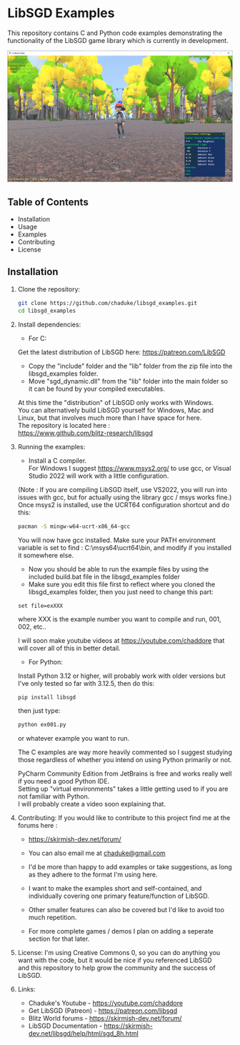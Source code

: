 # LibSGD Examples

This repository contains C and Python code examples demonstrating the functionality of the LibSGD game library which is currently in development.

![Example Screenshot](https://github.com/Chaduke/libsgd_examples/blob/master/images/example.png)

## Table of Contents

- Installation
- Usage
- Examples
- Contributing
- License

## Installation

1. Clone the repository:  
   ```sh
   git clone https://github.com/chaduke/libsgd_examples.git
   cd libsgd_examples
   ```

2. Install dependencies:  

	- For C:   
	
	Get the latest distribution of LibSGD here: 
	https://patreon.com/LibSGD	
	- Copy the "include" folder and the "lib" folder from the zip file into the libsgd_examples folder.
	- Move "sgd_dynamic.dll" from the "lib" folder into the main folder so it can be found by your compiled executables.	
 	
	At this time the "distribution" of LibSGD only works with Windows.   	
	You can alternatively build LibSGD yourself for Windows, Mac and Linux, but that involves much more than I have space for here.  
	The repository is located here :   
	https://www.github.com/blitz-research/libsgd  
	
3. Running the examples:   	
	- Install a C compiler.     
	For Windows I suggest https://www.msys2.org/ to use gcc, or Visual Studio 2022 will work with a little configuration.
	
	(Note : If you are compiling LibSGD itself, use VS2022, you will run into issues with gcc, but for actually using the library gcc / msys works fine.)
	Once msys2 is installed, use the UCRT64 configuration shortcut and do this:
	```sh 
	pacman -S mingw-w64-ucrt-x86_64-gcc
	```
	You will now have gcc installed.  Make sure your PATH environment variable is set to find : 
	C:\msys64\ucrt64\bin, and modify if you installed it somewhere else.
	
	- Now you should be able to run the example files by using the included build.bat file in the libsgd_examples folder
	- Make sure you edit this file first to reflect where you cloned the libsgd_examples folder, then you just need to change this part:
	```code
	set file=exXXX
	```
	where XXX is the example number you want to compile and run, 001, 002, etc..  
	
	I will soon make youtube videos at https://youtube.com/chaddore that will cover all of this in better detail.   
	
	- For Python: 	
	
	Install Python 3.12 or higher, will probably work with older versions but I've only tested so far with 3.12.5, then do this:
	```sh
	pip install libsgd
	```
	then just type: 
	```sh
	python ex001.py 
	```
	or whatever example you want to run.  	
	
	The C examples are way more heavily commented so I suggest studying those regardless of whether you intend on using Python primarily or not.
	
	PyCharm Community Edition from JetBrains is free and works really well if you need a good Python IDE.    
	Setting up "virtual environments" takes a little getting used to if you are not familiar with Python.    
	I will probably create a video soon explaining that.  

4. Contributing:
	If you would like to contribute to this project find me at the forums here :
	- https://skirmish-dev.net/forum/ 
	- You can also email me at chaduke@gmail.com
	
	- I'd be more than happy to add examples or take suggestions, as long as they adhere to the format I'm using here.
	- I want to make the examples short and self-contained, and individually covering one primary feature/function of LibSGD.	
	- Other smaller features can also be covered but I'd like to avoid too much repetition. 
	- For more complete games / demos I plan on adding a seperate section for that later.	
		
5. License: 
	I'm using Creative Commons 0, so you can do anything you want with the code, but it would be nice if you referenced LibSGD  
	and this repository to help grow the community and the success of LibSGD.    
	
6. Links:
	- Chaduke's Youtube - https://youtube.com/chaddore
	- Get LibSGD (Patreon) - https://patreon.com/libsgd
	- Blitz World forums - https://skirmish-dev.net/forum/
	- LibSGD Documentation - https://skirmish-dev.net/libsgd/help/html/sgd_8h.html